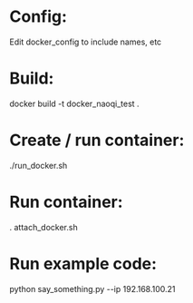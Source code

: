 # Config:
Edit docker_config to include names, etc

# Build:
docker build -t docker_naoqi_test .

# Create / run container:
./run_docker.sh

# Run container:
. attach_docker.sh


# Run example code:
python say_something.py --ip 192.168.100.21

